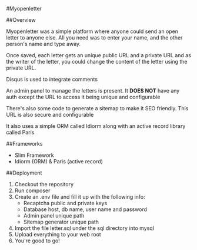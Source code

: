 #Myopenletter

##Overview

Myopenletter was a simple platform where anyone could send an open letter to anyone else. All you need was to enter your name, and the other person's name and type away.

Once saved, each letter gets an unique public URL and a private URL and as the writer of the letter, you could change the content of the letter using the private URL.

Disqus is used to integrate comments

An admin panel to manage the letters is present. It **DOES NOT** have any auth except the URL to access it being unique and configurable
 
There's also some code to generate a sitemap to make it SEO friendly. This URL is also secure and configurable

It also uses a simple ORM called Idiorm along with an active record library called Paris

##Frameworks

* Slim Framework
* Idiorm (ORM) & Paris (active record)

##Deployment

1. Checkout the repository
2. Run composer
3. Create an .env file and fill it up with the following info:
    * Recaptcha public and private keys
    * Database host, db name, user name and password
    * Admin panel unique path
    * Sitemap generator unique path
4. Import the file letter.sql under the sql directory into mysql
5. Upload everything to your web root
6. You're good to go!